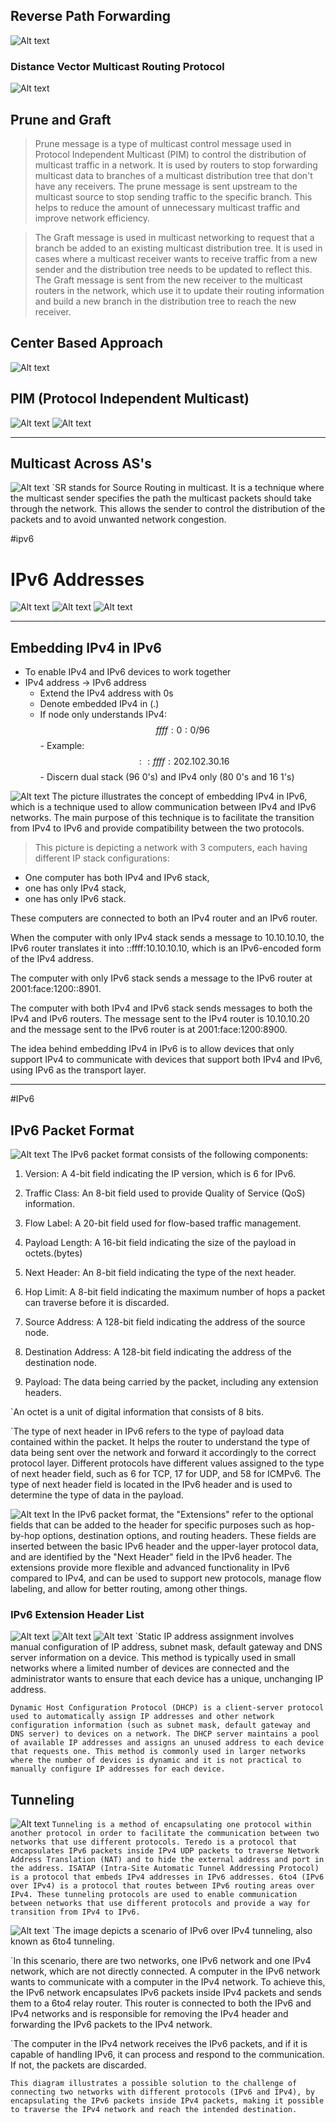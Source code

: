 ## Reverse Path Forwarding
![Alt text](IMAGES/Pasted%20image%2020230206095858.png)
### Distance Vector Multicast Routing Protocol
![Alt text](IMAGES/Pasted%20image%2020230206095923.png)
## Prune and Graft

>Prune message is a type of multicast control message used in Protocol Independent Multicast (PIM) to control the distribution of multicast traffic in a network. It is used by routers to stop forwarding multicast data to branches of a multicast distribution tree that don't have any receivers. The prune message is sent upstream to the multicast source to stop sending traffic to the specific branch. This helps to reduce the amount of unnecessary multicast traffic and improve network efficiency.

>The Graft message is used in multicast networking to request that a branch be added to an existing multicast distribution tree. It is used in cases where a multicast receiver wants to receive traffic from a new sender and the distribution tree needs to be updated to reflect this. The Graft message is sent from the new receiver to the multicast routers in the network, which use it to update their routing information and build a new branch in the distribution tree to reach the new receiver.

 ## Center Based Approach
![Alt text](IMAGES/Pasted%20image%2020230206100416.png)
## PIM (Protocol Independent Multicast)
![Alt text](IMAGES/Pasted%20image%2020230206100535.png)
![Alt text](IMAGES/Pasted%20image%2020230206100622.png)

---
## Multicast Across AS's
![Alt text](IMAGES/Pasted%20image%2020230206100920.png)
	`SR stands for Source Routing in multicast. It is a technique where the multicast sender specifies the path the multicast packets should take through the network. This allows the sender to control the distribution of the packets and to avoid unwanted network congestion.

#ipv6
# IPv6 Addresses
![Alt text](IMAGES/Pasted%20image%2020230206101429.png)
![Alt text](IMAGES/Pasted%20image%2020230206101545.png)
![Alt text](IMAGES/Pasted%20image%2020230206101608.png)

---
## Embedding IPv4 in IPv6
- To enable IPv4 and IPv6 devices to work together
- IPv4 address -> IPv6 address
	- Extend the IPv4 address with 0s
	- Denote embedded IPv4 in (.)
	- If node only understands IPv4:$$ffff:0:0/96$$
			- Example:$$::ffff:202.102.30.16$$
			- Discern dual stack (96 0's) and IPv4 only (80 0's and 16 1's)

![Alt text](IMAGES/Pasted%20image%2020230206101846.png)
The picture illustrates the concept of embedding IPv4 in IPv6, which is a technique used to allow communication between IPv4 and IPv6 networks. The main purpose of this technique is to facilitate the transition from IPv4 to IPv6 and provide compatibility between the two protocols.

>This picture is depicting a network with 3 computers, each having different IP stack configurations:

-   One computer has both IPv4 and IPv6 stack,
-   one has only IPv4 stack,
-   one has only IPv6 stack.

These computers are connected to both an IPv4 router and an IPv6 router.

When the computer with only IPv4 stack sends a message to 10.10.10.10, the IPv6 router translates it into ::ffff:10.10.10.10, which is an IPv6-encoded form of the IPv4 address.

The computer with only IPv6 stack sends a message to the IPv6 router at 2001:face:1200::8901.

The computer with both IPv4 and IPv6 stack sends messages to both the IPv4 and IPv6 routers. The message sent to the IPv4 router is 10.10.10.20 and the message sent to the IPv6 router is at 2001:face:1200:8900.

The idea behind embedding IPv4 in IPv6 is to allow devices that only support IPv4 to communicate with devices that support both IPv4 and IPv6, using IPv6 as the transport layer.

---
#IPv6
## IPv6 Packet Format
![Alt text](IMAGES/Pasted%20image%2020230206102547.png)
The IPv6 packet format consists of the following components:

1.  Version: A 4-bit field indicating the IP version, which is 6 for IPv6.
    
2.  Traffic Class: An 8-bit field used to provide Quality of Service (QoS) information.
    
3.  Flow Label: A 20-bit field used for flow-based traffic management.
    
4.  Payload Length: A 16-bit field indicating the size of the payload in octets.(bytes)
    
5.  Next Header: An 8-bit field indicating the type of the next header.
    
6.  Hop Limit: A 8-bit field indicating the maximum number of hops a packet can traverse before it is discarded.
    
7.  Source Address: A 128-bit field indicating the address of the source node.
    
8.  Destination Address: A 128-bit field indicating the address of the destination node.
    
9.  Payload: The data being carried by the packet, including any extension headers.

`An octet is a unit of digital information that consists of 8 bits.

`The type of next header in IPv6 refers to the type of payload data contained within the packet. It helps the router to understand the type of data being sent over the network and forward it accordingly to the correct protocol layer. Different protocols have different values assigned to the type of next header field, such as 6 for TCP, 17 for UDP, and 58 for ICMPv6. The type of next header field is located in the IPv6 header and is used to determine the type of data in the payload.

![Alt text](IMAGES/Pasted%20image%2020230206103025.png)
In the IPv6 packet format, the "Extensions" refer to the optional fields that can be added to the header for specific purposes such as hop-by-hop options, destination options, and routing headers. These fields are inserted between the basic IPv6 header and the upper-layer protocol data, and are identified by the "Next Header" field in the IPv6 header. The extensions provide more flexible and advanced functionality in IPv6 compared to IPv4, and can be used to support new protocols, manage flow labeling, and allow for better routing, among other things.

### IPv6 Extension Header List
![Alt text](IMAGES/Pasted%20image%2020230206103314.png)
![Alt text](IMAGES/Pasted%20image%2020230206103338.png)
![Alt text](IMAGES/Pasted%20image%2020230206103528.png)
	`Static IP address assignment involves manual configuration of IP address, subnet mask, default gateway and DNS server information on a device. This method is typically used in small networks where a limited number of devices are connected and the administrator wants to ensure that each device has a unique, unchanging IP address.

	Dynamic Host Configuration Protocol (DHCP) is a client-server protocol used to automatically assign IP addresses and other network configuration information (such as subnet mask, default gateway and DNS server) to devices on a network. The DHCP server maintains a pool of available IP addresses and assigns an unused address to each device that requests one. This method is commonly used in larger networks where the number of devices is dynamic and it is not practical to manually configure IP addresses for each device.

## Tunneling
![Alt text](IMAGES/Pasted%20image%2020230206104204.png)
`Tunneling is a method of encapsulating one protocol within another protocol in order to facilitate the communication between two networks that use different protocols. Teredo is a protocol that encapsulates IPv6 packets inside IPv4 UDP packets to traverse Network Address Translation (NAT) and to hide the external address and port in the address. ISATAP (Intra-Site Automatic Tunnel Addressing Protocol) is a protocol that embeds IPv4 addresses in IPv6 addresses. 6to4 (IPv6 over IPv4) is a protocol that routes between IPv6 routing areas over IPv4. These tunneling protocols are used to enable communication between networks that use different protocols and provide a way for transition from IPv4 to IPv6.`

![Alt text](IMAGES/Pasted%20image%2020230206110150.png)
`The image depicts a scenario of IPv6 over IPv4 tunneling, also known as 6to4 tunneling.

`In this scenario, there are two networks, one IPv6 network and one IPv4 network, which are not directly connected. A computer in the IPv6 network wants to communicate with a computer in the IPv4 network. To achieve this, the IPv6 network encapsulates IPv6 packets inside IPv4 packets and sends them to a 6to4 relay router. This router is connected to both the IPv6 and IPv4 networks and is responsible for removing the IPv4 header and forwarding the IPv6 packets to the IPv4 network.

`The computer in the IPv4 network receives the IPv6 packets, and if it is capable of handling IPv6, it can process and respond to the communication. If not, the packets are discarded.

`This diagram illustrates a possible solution to the challenge of connecting two networks with different protocols (IPv6 and IPv4), by encapsulating the IPv6 packets inside IPv4 packets, making it possible to traverse the IPv4 network and reach the intended destination.`
